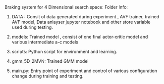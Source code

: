 Braking system for 4 Dimensional search space:
Folder Info: 
 1. DATA : Consit of data generated during experiment , AVF trainer, trained AVF model, Data anlayser jupyter notebook and other store variable used during testing.   

 2. models: Trained model , consist of one final actor-critic model and various intermediate a-c models

 3. scripts: Python script for environment and learning. 

 4. gmm_5D_2MVN: Trained GMM model
 
 6. main.py: Entry point of experiment and control of various configuration change during training and testing. 

  
